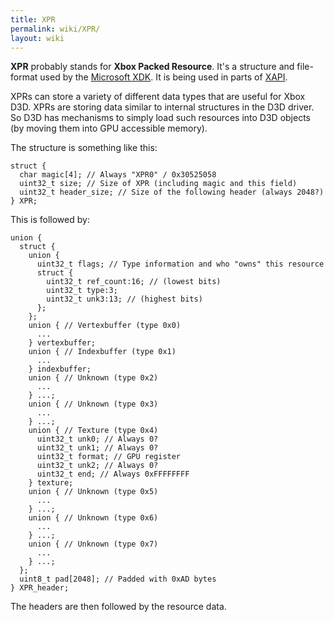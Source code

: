```yaml
---
title: XPR
permalink: wiki/XPR/
layout: wiki
---
```


**XPR** probably stands for **Xbox Packed Resource**. It's a structure
and file-format used by the [Microsoft XDK](/wiki/Microsoft_XDK "wikilink").
It is being used in parts of [XAPI](/wiki/XAPI "wikilink").

XPRs can store a variety of different data types that are useful for
Xbox D3D. XPRs are storing data similar to internal structures in the
D3D driver. So D3D has mechanisms to simply load such resources into D3D
objects (by moving them into GPU accessible memory).

The structure is something like this:

    struct {
      char magic[4]; // Always "XPR0" / 0x30525058
      uint32_t size; // Size of XPR (including magic and this field)
      uint32_t header_size; // Size of the following header (always 2048?)
    } XPR;

This is followed by:

    union {
      struct {
        union {
          uint32_t flags; // Type information and who "owns" this resource
          struct {
            uint32_t ref_count:16; // (lowest bits)
            uint32_t type:3;
            uint32_t unk3:13; // (highest bits)
          };
        };
        union { // Vertexbuffer (type 0x0)
          ...
        } vertexbuffer;
        union { // Indexbuffer (type 0x1)
          ...
        } indexbuffer;
        union { // Unknown (type 0x2)
          ...
        } ...;
        union { // Unknown (type 0x3)
          ...
        } ...;
        union { // Texture (type 0x4)
          uint32_t unk0; // Always 0?
          uint32_t unk1; // Always 0?
          uint32_t format; // GPU register
          uint32_t unk2; // Always 0?
          uint32_t end; // Always 0xFFFFFFFF
        } texture;
        union { // Unknown (type 0x5)
          ...
        } ...;
        union { // Unknown (type 0x6)
          ...
        } ...;
        union { // Unknown (type 0x7)
          ...
        } ...;
      };
      uint8_t pad[2048]; // Padded with 0xAD bytes
    } XPR_header;

The headers are then followed by the resource data.

